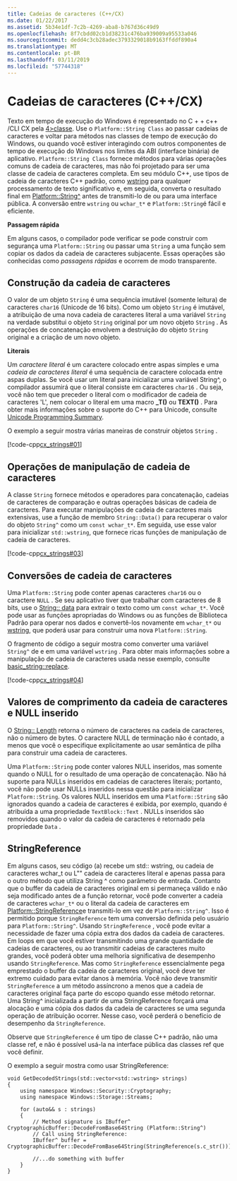 ```yaml
---
title: Cadeias de caracteres (C++/CX)
ms.date: 01/22/2017
ms.assetid: 5b34e1df-7c2b-4269-aba8-b767d36c49d9
ms.openlocfilehash: 8f7cbdd02cb1d38231c476ba939009a95533a046
ms.sourcegitcommit: dedd4c3cb28adec3793329018b9163ffddf890a4
ms.translationtype: MT
ms.contentlocale: pt-BR
ms.lasthandoff: 03/11/2019
ms.locfileid: "57744318"
---
```

# <a name="strings-ccx"></a>Cadeias de caracteres (C++/CX)

Texto em tempo de execução do Windows é representado no C + + c++ /CLI CX pela [4&gt;classe](../cppcx/platform-string-class.md). Use o `Platform::String Class` ao passar cadeias de caracteres e voltar para métodos nas classes de tempo de execução do Windows, ou quando você estiver interagindo com outros componentes de tempo de execução do Windows nos limites da ABI (interface binária) de aplicativo. `Platform::String Class` fornece métodos para várias operações comuns de cadeia de caracteres, mas não foi projetado para ser uma classe de cadeia de caracteres completa. Em seu módulo C++, use tipos de cadeia de caracteres C++ padrão, como [wstring](../standard-library/basic-string-class.md) para qualquer processamento de texto significativo e, em seguida, converta o resultado final em [Platform::String^](../cppcx/platform-string-class.md) antes de transmiti-lo de ou para uma interface pública. A conversão entre `wstring` ou `wchar_t*` e `Platform::String`é fácil e eficiente.

**Passagem rápida**

Em alguns casos, o compilador pode verificar se pode construir com segurança uma `Platform::String` ou passar uma `String` a uma função sem copiar os dados da cadeia de caracteres subjacente. Essas operações são conhecidas como *passagens rápidas* e ocorrem de modo transparente.

## <a name="string-construction"></a>Construção da cadeia de caracteres

O valor de um objeto `String` é uma sequência imutável (somente leitura) de caracteres `char16` (Unicode de 16 bits). Como um objeto `String` é imutável, a atribuição de uma nova cadeia de caracteres literal a uma variável `String` na verdade substitui o objeto `String` original por um novo objeto `String` . As operações de concatenação envolvem a destruição do objeto `String` original e a criação de um novo objeto.

**Literais**

Um *caractere literal* é um caractere colocado entre aspas simples e uma *cadeia de caracteres literal* é uma sequência de caractere colocada entre aspas duplas. Se você usar um literal para inicializar uma variável String^, o compilador assumirá que o literal consiste em caracteres `char16` . Ou seja, você não tem que preceder o literal com o modificador de cadeia de caracteres 'L', nem colocar o literal em uma macro **_T()** ou **TEXT()** . Para obter mais informações sobre o suporte do C++ para Unicode, consulte [Unicode Programming Summary](../text/unicode-programming-summary.md).

O exemplo a seguir mostra várias maneiras de construir objetos `String` .

[!code-cpp[cx_strings#01](../cppcx/codesnippet/CPP/cppcx_strings/class1.cpp#01)]

## <a name="string-handling-operations"></a>Operações de manipulação de cadeia de caracteres

A classe `String` fornece métodos e operadores para concatenação, cadeias de caracteres de comparação e outras operações básicas de cadeia de caracteres. Para executar manipulações de cadeia de caracteres mais extensivas, use a função de membro `String::Data()` para recuperar o valor do objeto `String^` como um `const wchar_t*`. Em seguida, use esse valor para inicializar `std::wstring`, que fornece ricas funções de manipulação de cadeia de caracteres.

[!code-cpp[cx_strings#03](../cppcx/codesnippet/CPP/cppcx_strings/class1.cpp#03)]

## <a name="string-conversions"></a>Conversões de cadeia de caracteres

Uma `Platform::String` pode conter apenas caracteres `char16` ou o caractere `NULL` . Se seu aplicativo tiver que trabalhar com caracteres de 8 bits, use o [String:: data](../cppcx/platform-string-class.md#data) para extrair o texto como um `const wchar_t*`. Você pode usar as funções apropriadas do Windows ou as funções de Biblioteca Padrão para operar nos dados e convertê-los novamente em `wchar_t*` ou [wstring](../standard-library/basic-string-class.md), que poderá usar para construir uma nova `Platform::String`.

O fragmento de código a seguir mostra como converter uma variável `String^` de e em uma variável `wstring` . Para obter mais informações sobre a manipulação de cadeia de caracteres usada nesse exemplo, consulte [basic_string::replace](../standard-library/basic-string-class.md#replace).

[!code-cpp[cx_strings#04](../cppcx/codesnippet/CPP/cppcx_strings/class1.cpp#04)]

## <a name="string-length-and-embedded-null-values"></a>Valores de comprimento da cadeia de caracteres e NULL inserido

O [String:: Length](../cppcx/platform-string-class.md#length) retorna o número de caracteres na cadeia de caracteres, não o número de bytes. O caractere NULL de terminação não é contado, a menos que você o especifique explicitamente ao usar semântica de pilha para construir uma cadeia de caracteres.

Uma `Platform::String` pode conter valores NULL inseridos, mas somente quando o NULL for o resultado de uma operação de concatenação. Não há suporte para NULLs inseridos em cadeias de caracteres literais; portanto, você não pode usar NULLs inseridos nessa questão para inicializar `Platform::String`. Os valores NULL inseridos em uma `Platform::String` são ignorados quando a cadeia de caracteres é exibida, por exemplo, quando é atribuída a uma propriedade `TextBlock::Text` . NULLs inseridos são removidos quando o valor da cadeia de caracteres é retornado pela propriedade `Data` .

## <a name="stringreference"></a>StringReference

Em alguns casos, seu código (a) recebe um std:: wstring, ou cadeia de caracteres wchar_t ou L"" cadeia de caracteres literal e apenas passa para o outro método que utiliza String ^ como parâmetro de entrada. Contanto que o buffer da cadeia de caracteres original em si permaneça válido e não seja modificado antes de a função retornar, você pode converter a cadeia de caracteres `wchar_t*` ou o literal da cadeia de caracteres em [Platform::StringReference](../cppcx/platform-stringreference-class.md)e transmiti-lo em vez de `Platform::String^`. Isso é permitido porque `StringReference` tem uma conversão definida pelo usuário para `Platform::String^`. Usando `StringReference` , você pode evitar a necessidade de fazer uma cópia extra dos dados da cadeia de caracteres. Em loops em que você estiver transmitindo uma grande quantidade de cadeias de caracteres, ou ao transmitir cadeias de caracteres muito grandes, você poderá obter uma melhoria significativa de desempenho usando `StringReference`. Mas como `StringReference` essencialmente pega emprestado o buffer da cadeia de caracteres original, você deve ter extremo cuidado para evitar danos à memória. Você não deve transmitir `StringReference` a um método assíncrono a menos que a cadeia de caracteres original faça parte do escopo quando esse método retornar. Uma String^ inicializada a partir de uma StringReference forçará uma alocação e uma cópia dos dados da cadeia de caracteres se uma segunda operação de atribuição ocorrer. Nesse caso, você perderá o benefício de desempenho da `StringReference`.

Observe que `StringReference` é um tipo de classe C++ padrão, não uma classe ref, e não é possível usá-la na interface pública das classes ref que você definir.

O exemplo a seguir mostra como usar StringReference:

```
void GetDecodedStrings(std::vector<std::wstring> strings)
{
    using namespace Windows::Security::Cryptography;
    using namespace Windows::Storage::Streams;

    for (auto&& s : strings)
    {
        // Method signature is IBuffer^ CryptographicBuffer::DecodeFromBase64String (Platform::String^)
        // Call using StringReference:
        IBuffer^ buffer = CryptographicBuffer::DecodeFromBase64String(StringReference(s.c_str()));

        //...do something with buffer
    }
}
```
